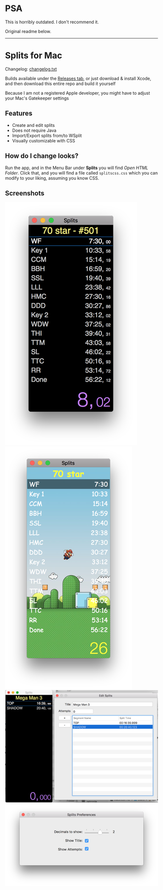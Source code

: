 # PSA
This is horribly outdated. I don't recommend it.

Original readme below.


-------------------------------------------

# Splits for Mac

Changelog: [changelog.txt](https://github.com/lambdan/Splits/blob/master/changelog.txt)

Builds available under the [Releases tab](https://github.com/lambdan/Splits/releases), or just download & install Xcode, and then download this entire repo and build it yourself

Because I am not a registered Apple developer, you might have to adjust your Mac's Gatekeeper settings

## Features

- Create and edit splits
- Does not require Java
- Import/Export splits from/to WSplit
- Visually customizable with CSS

## How do I change looks?

Run the app, and in the Menu Bar under __Splits__ you will find _Open HTML Folder_. Click that, and you will find a file called `splitscss.css` which you can modify to your liking, assuming you know CSS.

## Screenshots

![Main](https://github.com/lambdan/Splits/blob/master/screenshot1.png)
![Main with custom CSS](https://github.com/lambdan/Splits/blob/master/screenshot2.png)
![Editting Splits](https://github.com/lambdan/Splits/blob/master/screenshot3.png)
![Preferences](https://github.com/lambdan/Splits/blob/master/screenshot4.png)
